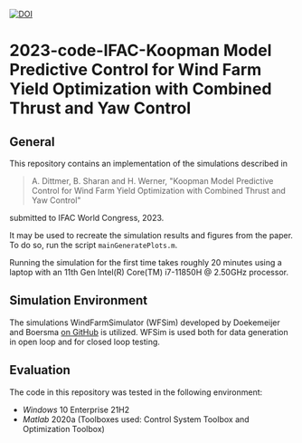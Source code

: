 [![DOI](https://zenodo.org/badge/DOI/10.5281/zenodo.7802990.svg)](https://doi.org/10.5281/zenodo.7802990)
# 2023-code-IFAC-Koopman Model Predictive Control for Wind Farm Yield Optimization with Combined Thrust and Yaw Control

## General

This repository contains an implementation of the simulations described in 

> A. Dittmer, B. Sharan and H. Werner, "Koopman Model Predictive Control for Wind Farm Yield Optimization with Combined Thrust and Yaw Control"

submitted to IFAC World Congress, 2023.

It may be used to recreate the simulation results and figures from the paper. To do so, run the script `mainGeneratePlots.m`.

Running the simulation for the first time takes roughly 20 minutes using a laptop with an 11th Gen Intel(R) Core(TM) i7-11850H @ 2.50GHz processor.

## Simulation Environment

The simulations WindFarmSimulator (WFSim) developed by Doekemeijer and Boersma [on GitHub](https://github.com/TUDelft-DataDrivenControl/WFSim) is utilized.
WFSim is used both for data generation in open loop and for closed loop testing.


## Evaluation 

The code in this repository was tested in the following environment:

* *Windows* 10 Enterprise 21H2
* *Matlab* 2020a (Toolboxes used: Control System Toolbox and Optimization Toolbox)


